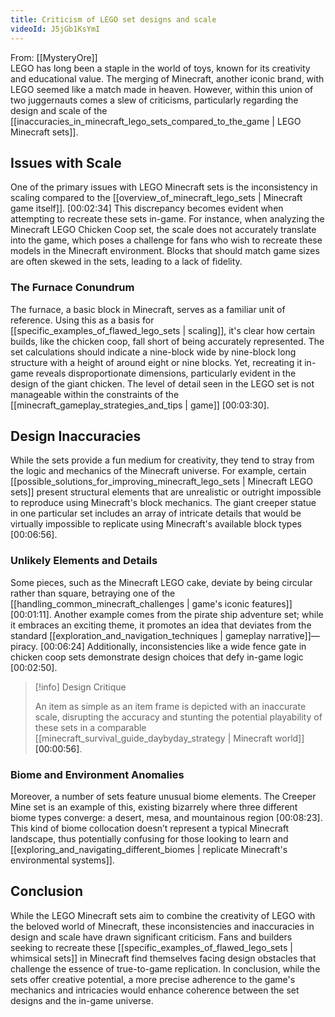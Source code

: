 ```yaml
---
title: Criticism of LEGO set designs and scale
videoId: J5jGb1KsYmI
---
```


From: [[MysteryOre]] <br/> 
LEGO has long been a staple in the world of toys, known for its creativity and educational value. The merging of Minecraft, another iconic brand, with LEGO seemed like a match made in heaven. However, within this union of two juggernauts comes a slew of criticisms, particularly regarding the design and scale of the [[inaccuracies_in_minecraft_lego_sets_compared_to_the_game | LEGO Minecraft sets]].

## Issues with Scale

One of the primary issues with LEGO Minecraft sets is the inconsistency in scaling compared to the [[overview_of_minecraft_lego_sets | Minecraft game itself]]. <a class="yt-timestamp" data-t="00:02:34">[00:02:34]</a> This discrepancy becomes evident when attempting to recreate these sets in-game. For instance, when analyzing the Minecraft LEGO Chicken Coop set, the scale does not accurately translate into the game, which poses a challenge for fans who wish to recreate these models in the Minecraft environment. Blocks that should match game sizes are often skewed in the sets, leading to a lack of fidelity.

### The Furnace Conundrum

The furnace, a basic block in Minecraft, serves as a familiar unit of reference. Using this as a basis for [[specific_examples_of_flawed_lego_sets | scaling]], it's clear how certain builds, like the chicken coop, fall short of being accurately represented. The set calculations should indicate a nine-block wide by nine-block long structure with a height of around eight or nine blocks. Yet, recreating it in-game reveals disproportionate dimensions, particularly evident in the design of the giant chicken. The level of detail seen in the LEGO set is not manageable within the constraints of the [[minecraft_gameplay_strategies_and_tips | game]] <a class="yt-timestamp" data-t="00:03:30">[00:03:30]</a>.

## Design Inaccuracies

While the sets provide a fun medium for creativity, they tend to stray from the logic and mechanics of the Minecraft universe. For example, certain [[possible_solutions_for_improving_minecraft_lego_sets | Minecraft LEGO sets]] present structural elements that are unrealistic or outright impossible to reproduce using Minecraft's block mechanics. The giant creeper statue in one particular set includes an array of intricate details that would be virtually impossible to replicate using Minecraft's available block types <a class="yt-timestamp" data-t="00:06:56">[00:06:56]</a>.

### Unlikely Elements and Details

Some pieces, such as the Minecraft LEGO cake, deviate by being circular rather than square, betraying one of the [[handling_common_minecraft_challenges | game's iconic features]] <a class="yt-timestamp" data-t="00:01:11">[00:01:11]</a>. Another example comes from the pirate ship adventure set; while it embraces an exciting theme, it promotes an idea that deviates from the standard [[exploration_and_navigation_techniques | gameplay narrative]]—piracy. <a class="yt-timestamp" data-t="00:06:24">[00:06:24]</a> Additionally, inconsistencies like a wide fence gate in chicken coop sets demonstrate design choices that defy in-game logic <a class="yt-timestamp" data-t="00:02:50">[00:02:50]</a>.

> [!info] Design Critique
> 
> An item as simple as an item frame is depicted with an inaccurate scale, disrupting the accuracy and stunting the potential playability of these sets in a comparable [[minecraft_survival_guide_daybyday_strategy | Minecraft world]] <a class="yt-timestamp" data-t="00:00:56">[00:00:56]</a>.

### Biome and Environment Anomalies

Moreover, a number of sets feature unusual biome elements. The Creeper Mine set is an example of this, existing bizarrely where three different biome types converge: a desert, mesa, and mountainous region <a class="yt-timestamp" data-t="00:08:23">[00:08:23]</a>. This kind of biome collocation doesn’t represent a typical Minecraft landscape, thus potentially confusing for those looking to learn and [[exploring_and_navigating_different_biomes | replicate Minecraft's environmental systems]].

## Conclusion

While the LEGO Minecraft sets aim to combine the creativity of LEGO with the beloved world of Minecraft, these inconsistencies and inaccuracies in design and scale have drawn significant criticism. Fans and builders seeking to recreate these [[specific_examples_of_flawed_lego_sets | whimsical sets]] in Minecraft find themselves facing design obstacles that challenge the essence of true-to-game replication. In conclusion, while the sets offer creative potential, a more precise adherence to the game's mechanics and intricacies would enhance coherence between the set designs and the in-game universe.